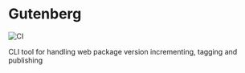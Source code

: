 # Gutenberg

![CI](https://github.com/theartofeducation/gutenberg/workflows/CI/badge.svg?branch=main)

CLI tool for handling web package version incrementing, tagging and publishing
